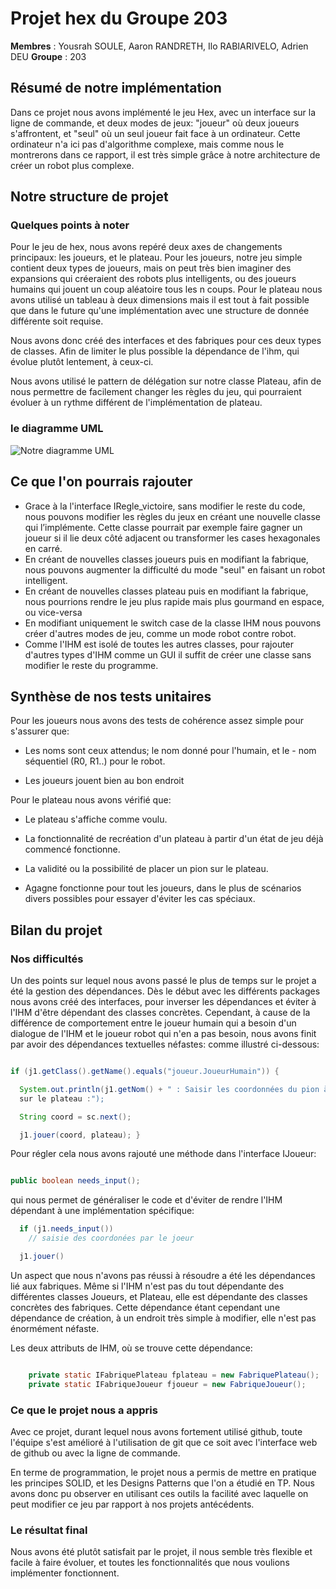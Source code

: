 # Projet hex du Groupe 203

**Membres** : Yousrah SOULE, Aaron RANDRETH, Ilo RABIARIVELO, Adrien DEU
**Groupe** : 203

## Résumé de notre implémentation

Dans ce projet nous avons implémenté le jeu Hex, avec un interface sur
la ligne de commande, et deux modes de jeux: "joueur" où deux joueurs
s'affrontent, et "seul" où un seul joueur fait face à un ordinateur.
Cette ordinateur n'a ici pas d'algorithme complexe, mais comme nous le
montrerons dans ce rapport, il est très simple grâce à notre
architecture de créer un robot plus complexe.

## Notre structure de projet

### Quelques points à noter

Pour le jeu de hex, nous avons repéré deux axes de changements
principaux: les joueurs, et le plateau. Pour les joueurs, notre jeu
simple contient deux types de joueurs, mais on peut très bien imaginer
des expansions qui créeraient des robots plus intelligents, ou des
joueurs humains qui jouent un coup aléatoire tous les n coups. Pour le
plateau nous avons utilisé un tableau à deux dimensions mais il est tout
à fait possible que dans le future qu'une implémentation avec une
structure de donnée différente soit requise.

Nous avons donc créé des interfaces et des fabriques pour ces deux types
de classes. Afin de limiter le plus possible la dépendance de l'ihm, qui
évolue plutôt lentement, à ceux-ci.

Nous avons utilisé le pattern de délégation sur notre classe Plateau,
afin de nous permettre de facilement changer les règles du jeu, qui
pourraient évoluer à un rythme différent de l'implémentation de plateau.

### le diagramme UML

![Notre diagramme
UML](https://cdn.discordapp.com/attachments/1041750500003029165/1059522049816666223/VLBDQlCm4BplKonyX-yKquOUImdzAKaXDBGF43RErb4YIwvibPGqxrvanHLQGdmmQ6TMCxkQITkHwtojuJ--Drfrg4ndyGORghY5yCVnVWpjJfc67DKzC2TNAOFNLwB-jE_O6T8FLbk7bQDlGRYtRiqkmYjDvGu03DNSDbGogasD_nxx3m-0uIirjItEflDutB8lPWjD7PF7sw8Go8lrxDq0O48MofgS7t0x6jt5ncTQEVNfELvmYN4I1pX2vdqRfPFzmRkuUYZ7uwjRAr6Q-fgK0J7HJr7aBHALtOdSporTPFHpZ2E8-TYduS9csVWQmru1GsROVGIQsAJ0n0upy6mncKbEDhmVd1m0C_eRLvgNNwhih78CV_d9wyk-68maHb8NpvQ0WPD2SPfUwiRtkA2PnpZICvsKRsb3vlcoIYAUsqrOwuJDsjVw5m00.png)

## Ce que l'on pourrais rajouter

-   Grace à la l'interface IRegle_victoire, sans modifier le reste du
    code, nous pouvons modifier les règles du jeux en créant une
    nouvelle classe qui l’implémente. Cette classe pourrait par exemple
    faire gagner un joueur si il lie deux côté adjacent ou transformer
    les cases hexagonales en carré.
-   En créant de nouvelles classes joueurs puis en modifiant la
    fabrique, nous pouvons augmenter la difficulté du mode "seul" en
    faisant un robot intelligent.
-   En créant de nouvelles classes plateau puis en modifiant la
    fabrique, nous pourrions rendre le jeu plus rapide mais plus gourmand
    en espace, ou vice-versa
-   En modifiant uniquement le switch case de la classe IHM nous pouvons
    créer d'autres modes de jeu, comme un mode robot contre robot.
-   Comme l'IHM est isolé de toutes les autres classes, pour rajouter
    d'autres types d'IHM comme un GUI il suffit de créer une classe sans
    modifier le reste du programme.

## Synthèse de nos tests unitaires

Pour les joueurs nous avons des tests de cohérence assez simple pour
s'assurer que:

-   Les noms sont ceux attendus; le nom donné pour l'humain, et le - nom
    séquentiel (R0, R1..) pour le robot.

-   Les joueurs jouent bien au bon endroit

Pour le plateau nous avons vérifié que:     

-   Le plateau s'affiche comme voulu.

-   La fonctionnalité de recréation d'un plateau à partir d'un état de
    jeu déjà commencé fonctionne.

-   La validité ou la possibilité de placer un pion sur le plateau.

-   Agagne fonctionne pour tout les joueurs, dans le plus de scénarios
    divers possibles pour essayer d'éviter les cas spéciaux.

## Bilan du projet

### Nos difficultés

Un des points sur lequel nous avons passé le plus de temps sur le projet
a été la gestion des dépendances. Dès le début avec les différents
packages nous avons créé des interfaces, pour inverser les dépendances
et éviter à l'IHM d'être dépendant des classes concrètes. Cependant, à
cause de la différence de comportement entre le joueur humain qui a
besoin d'un dialogue de l'IHM et le joueur robot qui n'en a pas besoin,
nous avons finit par avoir des dépendances textuelles néfastes: comme
illustré ci-dessous:

``` java

if (j1.getClass().getName().equals("joueur.JoueurHumain")) {

  System.out.println(j1.getNom() + " : Saisir les coordonnées du pion à poser
  sur le plateau :");

  String coord = sc.next();

  j1.jouer(coord, plateau); }
```

Pour régler cela nous avons rajouté une méthode dans l'interface
IJoueur:

``` java

public boolean needs_input();
```

qui nous permet de généraliser le code et d'éviter de rendre l'IHM
dépendant à une implémentation spécifique:

```Java
  if (j1.needs_input())
    // saisie des coordonées par le joeur

  j1.jouer()
```

Un aspect que nous n'avons pas réussi à résoudre a été les dépendances lié aux fabriques.
Même si l'IHM n'est pas du tout dépendante des différentes classes Joueurs, et Plateau, elle est dépendante des classes concrètes des fabriques. Cette dépendance étant cependant
une dépendance de création, à un endroit très simple à modifier, elle n'est pas énormément néfaste.

Les deux attributs de IHM, où se trouve cette dépendance:

```Java

    private static IFabriquePlateau fplateau = new FabriquePlateau();
    private static IFabriqueJoueur fjoueur = new FabriqueJoueur();

```

### Ce que le projet nous a appris

Avec ce projet, durant lequel nous avons fortement utilisé github, toute
l'équipe s'est amélioré à l'utilisation de git que ce soit avec l'interface web
de github ou avec la ligne de commande.

En terme de programmation, le projet nous a permis de mettre en pratique les
principes SOLID, et les Designs Patterns que l'on a étudié en TP.
Nous avons donc pu observer en utilisant ces outils la facilité avec laquelle on peut modifier ce jeu par rapport à nos projets antécédents.

### Le résultat final

Nous avons été plutôt satisfait par le projet, il nous semble très flexible et
facile à faire évoluer, et toutes les fonctionnalités que nous voulions
implémenter fonctionnent.




